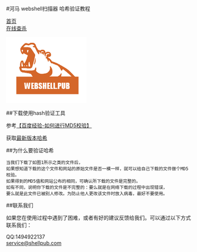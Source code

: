 #河马 webshell扫描器 哈希验证教程

[首页](http://www.webshell.pub)                 
[在线查杀](http://n.webshell.pub)

![logo](images/1.png)


##下载使用hash验证工具

参考[【百度经验-如何进行MD5校验】](http://jingyan.baidu.com/album/25648fc1dc77c39191fd00c6.html)


获取[最新版本哈希](http://www.webshell.pub/v1/hm/version.json)


##为什么要验证哈希

	当我们下载了如图1所示之类的文件后，
	如果想知道下载的这个文件和网站的原始文件是否一模一样，就可以给自己下载的文件做个MD5校验。
	如果得到的MD5值和网站公布的相同，可确认所下载的文件是完整的。
	如有不同，说明你下载的文件是不完整的：要么就是在网络下载的过程中出现错误，
	要么就是此文件已被别人修改。为防止他人更改该文件时放入病毒，最好不要使用。

##联系我们

如果您在使用过程中遇到了困难，或者有好的建议反馈给我们。可以通过以下方式联系我们：
	
   QQ:1494922137  
   <service@shellpub.com>